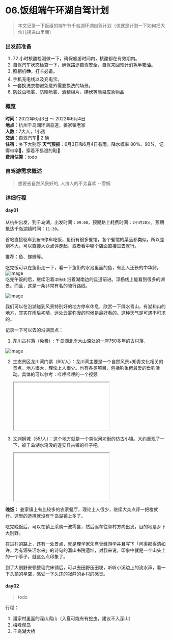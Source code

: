 # 06.饭组端午环湖自驾计划

> 本文记录一下饭组的端午节千岛湖环湖自驾计划（也就是计划一下如何把大伙儿拐进山里面）

### 出发前准备
1. 72 小时核酸检测做一下，确保旅游时间内，核酸都在有效期内。
2. 自驾汽车状态检查一下，确保路途自驾安全，自驾来回预计消耗半箱油。
3. 照相机📷，打卡必备。
4. 手机充电线以及充电宝。
5. 一套换洗衣物避免意外需要换洗的场景。
6. 防蚊虫喷雾、防晒喷雾、酒精棉片，碘伏等简易应急物品

### 概览
**时间**：2022年6月3日 ～ 2022年6月4日    
**地点**：杭州千岛湖环湖县道，姜家镇老家    
**人数**：7大人，1小孩    
**交通**：自驾汽车🚗 2 辆    
**住宿**：乡下大别野
**天气预报**：6月3日和6月4日有雨，降水概率 80%、90%，记得带伞🌂，穿着不易湿的鞋👟    
**费用估算**：todo

### 自驾游需求概述

> 想要去自然风景好的, 人挤人的不太喜欢 --雪姨


### 详细行程
#### day01
从杭州出发，到千岛湖，出发时间：```09:00```，预期路上耗费时间：```2小时30分```，预期抵达千岛湖镇时间：```11:30```。    

首站直接驱车到```鱼街```停车吃饭，鱼街有很多餐馆，各个餐馆的菜品都类似，所以差别不大，可以直接大众点评走起，或者看中哪个店面直接进去就行。

推荐：鱼、螺蛳等。

吃完饭可以在鱼街走一下，看一下鱼街的水池里面的鱼，有比人还长的中华鲟。    
![image](https://user-images.githubusercontent.com/5344741/171035466-f4e2e26b-9fc4-4909-98f7-55919ec1b5f4.png)    
吃完午饭的后，继续沿着```淳杨线``` 沿着湖南边的县道前进。淳杨线上能看到很多的湖景。而且，这是一条非常有名的骑行路线。    

![image](https://user-images.githubusercontent.com/5344741/171036406-502050c8-e3d8-4f4b-bc82-0d573c5eff46.png)    

我们可以在沿湖碰到风景特别好的地方停车休息，欣赏一下绿水青山，有湖和山的地方，其实在雨后初晴，远处云雾弥漫的时候是最好看的。这种天气是可遇不可求的。    

记录一下可以去的沿湖景点：
1. 芹川古村落（免费）: 千岛湖北岸大山深处的一座750多年的古村落. 

![image](https://user-images.githubusercontent.com/5344741/171036253-e75b2544-f10c-4bd2-a1ab-fbe7e9b06ce2.png)

2. 生态景区龙川湾门票（60/人）：龙川湾主要是一个自然风景+知青文化相关的景点，地方很大，理论上人很少。也有各类项目，包括钓鱼佬最爱的垂钓活动。具体的可以参考：哔哩哔哩的一个视频
   
   <iframe src="//player.bilibili.com/player.html?aid=46490092&bvid=BV1Qb411J7Jk&cid=81447478&page=1"></iframe>

3. 文渊狮城（55/人）：这个地方就是一个类似河坊街的仿古小镇。大约重现了一下，被千岛湖水淹没的遂安县古镇的样子吧。    
   
   <iframe src="//player.bilibili.com/player.html?aid=667529281&bvid=BV15a4y1t71v&cid=172752251&page=1"></iframe>

**晚饭：** 姜家镇上有比较多的农家餐厅，理论上人很少，继续大众点评一把梭就行。这里的选择就没有千岛湖镇上多了。

吃完晚饭后，可以在镇上采购一波零食，然后驱车往郭村方向出发，目的地是乡下大别野。

在进村的路上，还有一处景点，就是理学家朱熹曾经游学并且写下「问渠那得清如许，为有源头活水来」的诗句的瀛山书院遗址，对我来说，印象中就是一个山头上的一个亭子，就这么点印象了。

到了大别野安顿整理完床铺后，可以去田野压田埂，听听小溪边上的流水声，看一下头顶的星空，感受一下久违的寂静的乡村的感觉。

#### day02
> todo

行程：    
1. 潘家村里面的深山爬山（入夏可能有有蛇虫，建议不入深山）
3. 梅峰观岛
4. 千岛湖大桥

